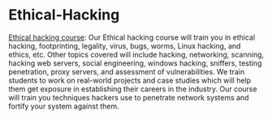 # Ethical-Hacking
[Ethical hacking course](https://www.a2nacademy.com/course/ethical-hacking-course): Our Ethical hacking course will train you in ethical hacking, footprinting, legality, virus, bugs, worms, Linux hacking, and ethics, etc. Other topics covered will include hacking, networking, scanning, hacking web servers, social engineering, windows hacking, sniffers, testing penetration, proxy servers, and assessment of vulnerabilities. We train students to work on real-world projects and case studies which will help them get exposure in establishing their careers in the industry. Our course will train you techniques hackers use to penetrate network systems and fortify your system against them.
